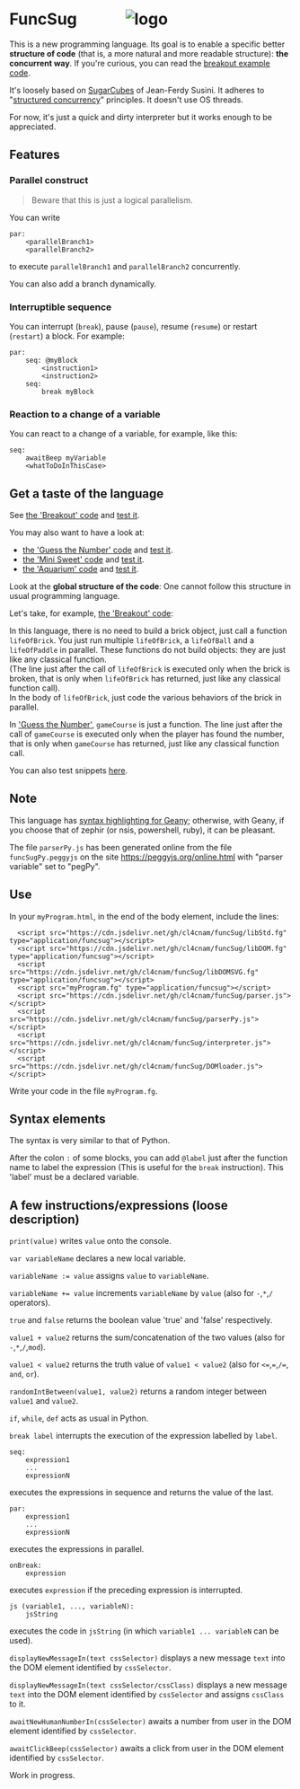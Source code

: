 
# **FuncSug**&nbsp;&nbsp;&nbsp;&nbsp;&nbsp;&nbsp;&nbsp;&nbsp;&nbsp;&nbsp;&nbsp;&nbsp;&nbsp;![logo](https://github.com/cl4cnam/funcSug/assets/40176886/2d4c08b3-6f96-4acd-b993-b9bbe0df6b91)

This is a new programming language. Its goal is to enable a specific better **structure of code** (that is, a more natural and more readable structure): **the concurrent way**. If you're curious, you can read the [breakout example code](https://github.com/cl4cnam/breakout/blob/main/breakoutPy.fg).

It's loosely based on [SugarCubes](https://github.com/LordManta/SugarCubesJS) of Jean-Ferdy Susini. It adheres to "[structured concurrency](https://en.wikipedia.org/wiki/Structured_concurrency)" principles. It doesn't use OS threads.

For now, it's just a quick and dirty interpreter but it works enough to be appreciated.

## Features

### Parallel construct
> Beware that this is just a logical parallelism.

You can write
```
par:
    <parallelBranch1>
    <parallelBranch2>
```
to execute ```parallelBranch1``` and ```parallelBranch2``` concurrently.

You can also add a branch dynamically.

### Interruptible sequence
You can interrupt (`break`), pause (`pause`), resume (`resume`) or restart (`restart`) a block. For example:
```
par:
    seq: @myBlock
        <instruction1>
        <instruction2>
    seq:
        break myBlock
```
### Reaction to a change of a variable
You can react to a change of a variable, for example, like this:
```
seq:
    awaitBeep myVariable
    <whatToDoInThisCase>
```

## Get a taste of the language
See [the 'Breakout' code](https://github.com/cl4cnam/breakout/blob/main/breakoutPy.fg)
and [test it](https://cl4cnam.github.io/breakout/breakoutPy.html).

You may also want to have a look at:
- [the 'Guess the Number' code](https://github.com/cl4cnam/Guess_the_number/blob/main/guessTheNumberPy.fg)
and [test it](https://cl4cnam.github.io/Guess_the_number/guessTheNumberPy.html).
- [the 'Mini Sweet' code](https://github.com/cl4cnam/miniSweet/blob/main/miniSweetPy.fg)
and [test it](https://cl4cnam.github.io/miniSweet/miniSweetPy.html).
- [the 'Aquarium' code](https://github.com/cl4cnam/aquarium/blob/main/aquariumPy.fg)
and [test it](https://cl4cnam.github.io/aquarium/aquariumPy.html).

Look at the **global structure of the code**: One cannot follow this structure in usual programming language.

Let's take, for example, [the 'Breakout' code](https://github.com/cl4cnam/breakout/blob/main/breakoutPy.fg):

In this language, there is no need to build a brick object, just call a function ```lifeOfBrick```.
You just run multiple ```lifeOfBrick```, a ```lifeOfBall``` and a ```lifeOfPaddle``` in parallel.
These functions do not build objects: they are just like any classical function.
<br>(The line just after the call of ```lifeOfBrick``` is executed only when the brick is broken, that is only when ```lifeOfBrick``` has returned, just like any classical function call).<br>
In the body of ```lifeOfBrick```, just code the various behaviors of the brick in parallel.

In ['Guess the Number'](https://github.com/cl4cnam/Guess_the_number/blob/main/guessTheNumber.fg), ```gameCourse``` is just a function. The line just after the call of ```gameCourse``` is executed only when the player has found the number, that is only when ```gameCourse``` has returned, just like any classical function call.

You can also test snippets [here](https://cl4cnam.github.io/FuncSugREPL/replPy.html).

## Note

This language has [syntax highlighting for Geany](https://github.com/cl4cnam/funcSug/tree/main/tools/forGeany); otherwise, with Geany, if you choose that of zephir (or nsis, powershell, ruby), it can be pleasant.

The file ```parserPy.js``` has been generated online from the file ```funcSugPy.peggyjs``` on the site https://peggyjs.org/online.html with "parser variable" set to "pegPy".

## Use

In your ```myProgram.html```, in the end of the body element, include the lines:
```
  <script src="https://cdn.jsdelivr.net/gh/cl4cnam/funcSug/libStd.fg" type="application/funcsug"></script>
  <script src="https://cdn.jsdelivr.net/gh/cl4cnam/funcSug/libDOM.fg" type="application/funcsug"></script>
  <script src="https://cdn.jsdelivr.net/gh/cl4cnam/funcSug/libDOMSVG.fg" type="application/funcsug"></script>
  <script src="myProgram.fg" type="application/funcsug"></script>
  <script src="https://cdn.jsdelivr.net/gh/cl4cnam/funcSug/parser.js"></script>
  <script src="https://cdn.jsdelivr.net/gh/cl4cnam/funcSug/parserPy.js"></script>
  <script src="https://cdn.jsdelivr.net/gh/cl4cnam/funcSug/interpreter.js"></script>
  <script src="https://cdn.jsdelivr.net/gh/cl4cnam/funcSug/DOMloader.js"></script>
```
Write your code in the file ```myProgram.fg```.

## Syntax elements

The syntax is very similar to that of Python.

After the colon ```:``` of some blocks, you can add ``` @label ``` just after the function name to label the expression (This is useful for the ```break``` instruction).
This 'label' must be a declared variable.

## A few instructions/expressions (loose description)

```print(value)``` writes ```value``` onto the console.

```var variableName``` declares a new local variable.

```variableName := value``` assigns  ```value``` to ```variableName```.

```variableName += value``` increments  ```variableName``` by ```value``` (also for `-`,`*`,`/` operators).

```true``` and ```false``` returns the boolean value 'true' and 'false' respectively.

```value1 + value2``` returns the sum/concatenation of the two values (also for `-`,`*`,`/`,`mod`).

```value1 < value2``` returns the truth value of ```value1 < value2``` (also for `<=`,`=`,`/=`, `and`, `or`).

```randomIntBetween(value1, value2)``` returns a random integer between ```value1``` and ```value2```.

```if```, ```while```, ```def``` acts as usual in Python.

```break label``` interrupts the execution of the expression labelled by ```label```.

```
seq:
	expression1
	...
	expressionN
```
executes the expressions in sequence and returns the value of the last.

```
par:
	expression1
	...
	expressionN
```
executes the expressions in parallel.

```
onBreak:
	expression
```
executes ```expression``` if the preceding expression is interrupted.

```
js (variable1, ..., variableN):
	jsString
```
executes the code in ```jsString``` (in which ```variable1 ... variableN``` can be used).

```displayNewMessageIn(text cssSelector)``` displays a new message ```text``` into the DOM element identified by ```cssSelector```.

```displayNewMessageIn(text cssSelector/cssClass)``` displays a new message ```text``` into the DOM element identified by ```cssSelector``` and assigns ```cssClass``` to it.

```awaitNewHumanNumberIn(cssSelector)``` awaits a number from user in the DOM element identified by ```cssSelector```.

```awaitClickBeep(cssSelector)``` awaits a click from user in the DOM element identified by ```cssSelector```.

Work in progress.
